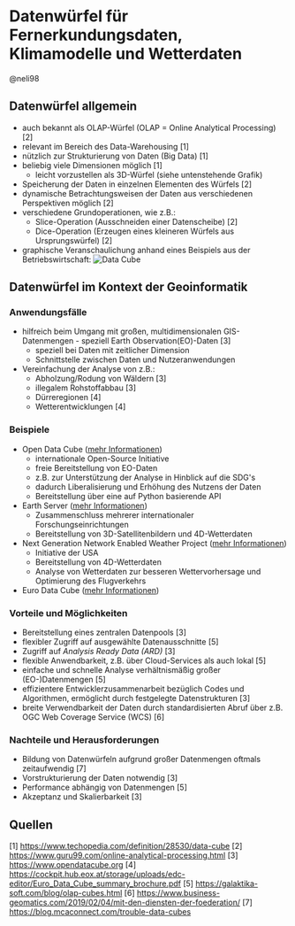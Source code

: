# Datenwürfel für Fernerkundungsdaten, Klimamodelle und Wetterdaten
@neli98

## Datenwürfel allgemein
* auch bekannt als OLAP-Würfel (OLAP = Online Analytical Processing) [2]
* relevant im Bereich des Data-Warehousing [1]
* nützlich zur Strukturierung von Daten (Big Data) [1]
* beliebig viele Dimensionen möglich [1]
  * leicht vorzustellen als 3D-Würfel (siehe untenstehende Grafik)
* Speicherung der Daten in einzelnen Elementen des Würfels [2]
* dynamische Betrachtungsweisen der Daten aus verschiedenen Perspektiven möglich [2]
* verschiedene Grundoperationen, wie z.B.:
  * Slice-Operation (Ausschneiden einer Datenscheibe) [2]
  * Dice-Operation (Erzeugen eines kleineren Würfels aus Ursprungswürfel) [2]
* graphische Veranschaulichung anhand eines Beispiels aus der Betriebswirtschaft:
![Data Cube](https://images.tecchannel.de/bdb/362924/840x473.jpg)


## Datenwürfel im Kontext der Geoinformatik

### Anwendungsfälle
* hilfreich beim Umgang mit großen, multidimensionalen GIS-Datenmengen - speziell Earth Observation(EO)-Daten [3]
  * speziell bei Daten mit zeitlicher Dimension
  * Schnittstelle zwischen Daten und Nutzeranwendungen
* Vereinfachung der Analyse von z.B.:
  * Abholzung/Rodung von Wäldern [3]
  * illegalem Rohstoffabbau [3]
  * Dürreregionen [4]
  * Wetterentwicklungen [4]


### Beispiele
* Open Data Cube ([mehr Informationen](https://www.opendatacube.org))
  * internationale Open-Source Initiative
  * freie Bereitstellung von EO-Daten
   * z.B. zur Unterstützung der Analyse in Hinblick auf die SDG's
   * dadurch Liberalisierung und Erhöhung des Nutzens der Daten
   * Bereitstellung über eine auf Python basierende API
* Earth Server ([mehr Informationen](https://www.earthserver.eu))
  * Zusammenschluss mehrerer internationaler Forschungseinrichtungen
  * Bereitstellung von 3D-Satellitenbildern und 4D-Wetterdaten
* Next Generation Network Enabled Weather Project ([mehr Informationen](https://en.wikipedia.org/wiki/Next_Generation_Network_Enabled_Weather))
  * Initiative der USA
  * Bereitstellung von 4D-Wetterdaten
  * Analyse von Wetterdaten zur besseren Wettervorhersage und Optimierung des Flugverkehrs
* Euro Data Cube ([mehr Informationen](https://eurodatacube.com/#features))



### Vorteile und Möglichkeiten
* Bereitstellung eines zentralen Datenpools [3]
* flexibler Zugriff auf ausgewählte Datenausschnitte [5]
* Zugriff auf *Analysis Ready Data (ARD)* [3]
* flexible Anwendbarkeit, z.B. über Cloud-Services als auch lokal [5]
* einfache und schnelle Analyse verhältnismäßig großer (EO-)Datenmengen [5]
* effizientere Entwicklerzusammenarbeit bezüglich Codes und Algorithmen, ermöglicht durch festgelegte Datenstrukturen [3]
* breite Verwendbarkeit der Daten durch standardisierten Abruf über z.B. OGC Web Coverage Service (WCS) [6]


### Nachteile und Herausforderungen
* Bildung von Datenwürfeln aufgrund großer Datenmengen oftmals zeitaufwendig [7]
* Vorstrukturierung der Daten notwendig [3]
* Performance abhängig von Datenmengen [5]
* Akzeptanz und Skalierbarkeit [3]


## Quellen

[1] https://www.techopedia.com/definition/28530/data-cube
[2] https://www.guru99.com/online-analytical-processing.html
[3] https://www.opendatacube.org
[4] https://cockpit.hub.eox.at/storage/uploads/edc-editor/Euro_Data_Cube_summary_brochure.pdf
[5] https://galaktika-soft.com/blog/olap-cubes.html
[6] https://www.business-geomatics.com/2019/02/04/mit-den-diensten-der-foederation/
[7] https://blog.mcaconnect.com/trouble-data-cubes
